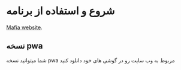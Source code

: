 # شروع و استفاده از برنامه

[Mafia website](https:/mafia.erfanhp.ir).

## نسخه pwa

شما میتوانید نسخه pwa مربوط به وب سایت رو در گوشی های خود دانلود کنید
